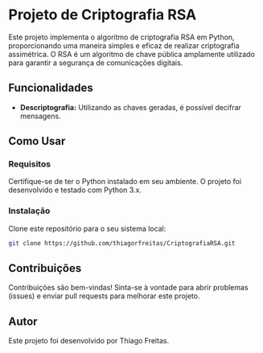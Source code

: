 # Projeto de Criptografia RSA

Este projeto implementa o algoritmo de criptografia RSA em Python, proporcionando uma maneira simples e eficaz de realizar criptografia assimétrica. O RSA é um algoritmo de chave pública amplamente utilizado para garantir a segurança de comunicações digitais.

## Funcionalidades

- **Descriptografia:** Utilizando as chaves geradas, é possível decifrar mensagens.

## Como Usar

### Requisitos

Certifique-se de ter o Python instalado em seu ambiente. O projeto foi desenvolvido e testado com Python 3.x.

### Instalação

Clone este repositório para o seu sistema local:

```bash
git clone https://github.com/thiagorfreitas/CriptografiaRSA.git
```

## Contribuições

Contribuições são bem-vindas! Sinta-se à vontade para abrir problemas (issues) e enviar pull requests para melhorar este projeto.

## Autor

Este projeto foi desenvolvido por Thiago Freitas.
